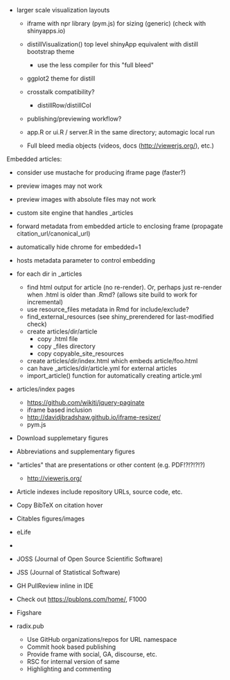 
- larger scale visualization layouts
    - iframe with npr library (pym.js) for sizing (generic) (check with shinyapps.io)
    - distillVisualization() top level shinyApp equivalent with distill bootstrap theme 
       - use the less compiler for this
    "full bleed"
    - ggplot2 theme for distill
    - crosstalk compatibility?
        - distillRow/distillCol
    - publishing/previewing workflow?
    - app.R or ui.R / server.R in the same directory; automagic local run

    - Full bleed media objects (videos, docs (http://viewerjs.org/), etc.)

Embedded articles:

- consider use mustache for producing iframe page (faster?)

- preview images may not work
- preview images with absolute files may not work

- custom site engine that handles _articles
- forward metadata from embedded article to enclosing frame
  (propagate citation_url/canonical_url)
- automatically hide chrome for embedded=1
- hosts metadata parameter to control embedding

- for each dir in _articles
   - find html output for article (no re-render). Or, perhaps just re-render
     when .html is older than .Rmd? (allows site build to work for incremental)
   - use resource_files metadata in Rmd for include/exclude?
   - find_external_resources (see shiny_prerendered for last-modified check)
   - create articles/dir/article
       - copy .html file
       - copy _files directory
       - copy copyable_site_resources
   - create articles/dir/index.html which embeds article/foo.html
   - can have _articles/dir/article.yml for external articles
   - import_article() function for automatically creating article.yml
   



- articles/index pages
    - https://github.com/wikiti/jquery-paginate
    - iframe based inclusion
    - http://davidjbradshaw.github.io/iframe-resizer/
    - pym.js


- Download supplemetary figures
- Abbreviations and supplementary figures
- "articles" that are presentations or other content (e.g. PDF!?!?!?!?)
    - http://viewerjs.org/
- Article indexes include repository URLs, source code, etc.
- Copy BibTeX on citation hover

- Citables figures/images

- eLife
- 

- JOSS (Journal of Open Source Scientific Software)
- JSS (Journal of Statistical Software)


- GH PullReview inline in IDE

- Check out https://publons.com/home/, F1000

- Figshare


- radix.pub
    - Use GitHub organizations/repos for URL namespace
    - Commit hook based publishing
    - Provide frame with social, GA, discourse, etc.
    - RSC for internal version of same
    - Highlighting and commenting
    
    
    
